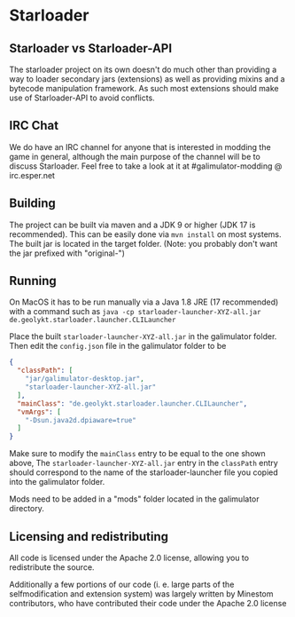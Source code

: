 # Starloader

## Starloader vs Starloader-API

The starloader project on its own doesn't do much other than providing a way
to loader secondary jars (extensions) as well as providing mixins and a bytecode
manipulation framework. As such most extensions should make use of Starloader-API
to avoid conflicts.

## IRC Chat

We do have an IRC channel for anyone that is interested in modding the game in
general, although the main purpose of the channel will be to discuss Starloader.
Feel free to take a look at it at #galimulator-modding @ irc.esper.net

## Building

The project can be built via maven and a JDK 9 or higher (JDK 17 is recommended).
This can be easily done via `mvn install` on most systems.
The built jar is located in the target folder. (Note: you probably
don't want the jar prefixed with "original-")

## Running

On MacOS it has to be run manually via a Java 1.8 JRE (17 recommended) with a command such
as `java -cp starloader-launcher-XYZ-all.jar de.geolykt.starloader.launcher.CLILauncher`

Place the built `starloader-launcher-XYZ-all.jar` in the galimulator folder.
Then edit the `config.json` file in the galimulator folder to be

```json
{
  "classPath": [
    "jar/galimulator-desktop.jar",
    "starloader-launcher-XYZ-all.jar"
  ],
  "mainClass": "de.geolykt.starloader.launcher.CLILauncher",
  "vmArgs": [
    "-Dsun.java2d.dpiaware=true"
  ]
}
```
Make sure to modify the `mainClass` entry to be equal to the one shown above,
The `starloader-launcher-XYZ-all.jar` entry in the `classPath` entry should
correspond to the name of the starloader-launcher file you copied into the
galimulator folder.

Mods need to be added in a "mods" folder located in the galimulator directory.

## Licensing and redistributing

All code is licensed under the Apache 2.0 license, allowing you to redistribute
the source.

Additionally a few portions of our code (i. e. large parts of the selfmodification and extension system)
was largely written by Minestom contributors, who have contributed their code under
the Apache 2.0 license
